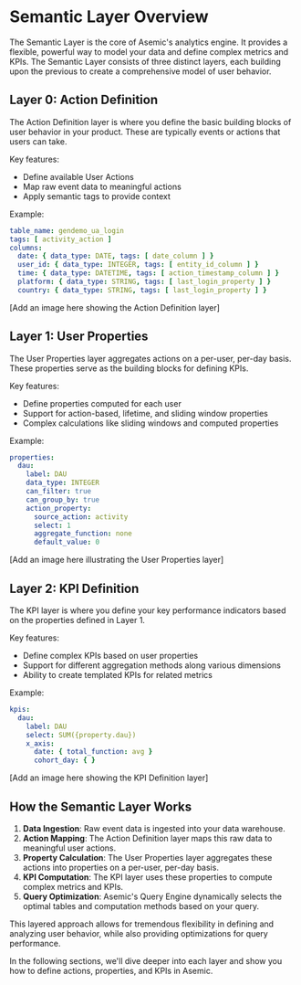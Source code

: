 # Semantic Layer Overview

The Semantic Layer is the core of Asemic's analytics engine. It provides a flexible, powerful way to model your data and define complex metrics and KPIs. The Semantic Layer consists of three distinct layers, each building upon the previous to create a comprehensive model of user behavior.

## Layer 0: Action Definition

The Action Definition layer is where you define the basic building blocks of user behavior in your product. These are typically events or actions that users can take.

Key features:
- Define available User Actions
- Map raw event data to meaningful actions
- Apply semantic tags to provide context

Example:
```yaml
table_name: gendemo_ua_login
tags: [ activity_action ]
columns:
  date: { data_type: DATE, tags: [ date_column ] }
  user_id: { data_type: INTEGER, tags: [ entity_id_column ] }
  time: { data_type: DATETIME, tags: [ action_timestamp_column ] }
  platform: { data_type: STRING, tags: [ last_login_property ] }
  country: { data_type: STRING, tags: [ last_login_property ] }
```

[Add an image here showing the Action Definition layer]

## Layer 1: User Properties

The User Properties layer aggregates actions on a per-user, per-day basis. These properties serve as the building blocks for defining KPIs.

Key features:
- Define properties computed for each user
- Support for action-based, lifetime, and sliding window properties
- Complex calculations like sliding windows and computed properties

Example:
```yaml
properties:
  dau:
    label: DAU
    data_type: INTEGER
    can_filter: true
    can_group_by: true
    action_property:
      source_action: activity
      select: 1
      aggregate_function: none
      default_value: 0
```

[Add an image here illustrating the User Properties layer]

## Layer 2: KPI Definition

The KPI layer is where you define your key performance indicators based on the properties defined in Layer 1.

Key features:
- Define complex KPIs based on user properties
- Support for different aggregation methods along various dimensions
- Ability to create templated KPIs for related metrics

Example:
```yaml
kpis:
  dau:
    label: DAU
    select: SUM({property.dau})
    x_axis:
      date: { total_function: avg }
      cohort_day: { }
```

[Add an image here showing the KPI Definition layer]

## How the Semantic Layer Works

1. **Data Ingestion**: Raw event data is ingested into your data warehouse.
2. **Action Mapping**: The Action Definition layer maps this raw data to meaningful user actions.
3. **Property Calculation**: The User Properties layer aggregates these actions into properties on a per-user, per-day basis.
4. **KPI Computation**: The KPI layer uses these properties to compute complex metrics and KPIs.
5. **Query Optimization**: Asemic's Query Engine dynamically selects the optimal tables and computation methods based on your query.

This layered approach allows for tremendous flexibility in defining and analyzing user behavior, while also providing optimizations for query performance.

In the following sections, we'll dive deeper into each layer and show you how to define actions, properties, and KPIs in Asemic.

